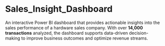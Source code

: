 # Sales_Insight_Dashboard
An interactive Power BI dashboard that provides actionable insights into the sales performance of a hardware sales company. With over **14,000 transactions** analyzed, the dashboard supports data-driven decision-making to improve business outcomes and optimize revenue streams.
